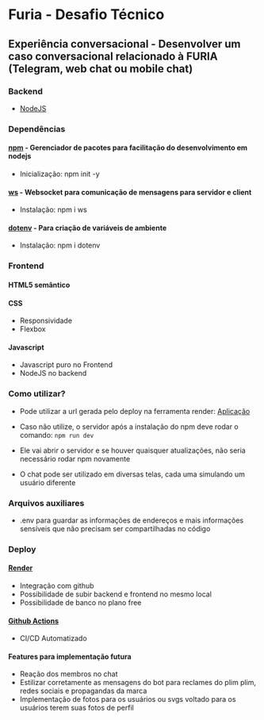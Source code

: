 # Furia - Desafio Técnico

## Experiência conversacional - Desenvolver um caso conversacional relacionado à FURIA (Telegram, web chat ou mobile chat)

### Backend

* [NodeJS](https://nodejs.org/docs/latest/api/)

### Dependências

#### [npm](https://docs.npmjs.com/) - Gerenciador de pacotes para facilitação do desenvolvimento em nodejs

* Inicialização: npm init -y

#### [ws](https://www.npmjs.com/package/ws) - Websocket para comunicação de mensagens para servidor e client

* Instalação: npm i ws

#### [dotenv](https://www.npmjs.com/package/dotenv) - Para criação de variáveis de ambiente

* Instalação: npm i dotenv

### Frontend

#### HTML5 semântico

#### CSS

* Responsividade
* Flexbox

#### Javascript

* Javascript puro no Frontend
* NodeJS no backend

### Como utilizar?

* Pode utilizar a url gerada pelo deploy na ferramenta render: [Aplicação](https://furia-frontend.onrender.com)

* Caso não utilize, o servidor após a instalação do npm deve rodar o comando: `npm run dev`
* Ele vai abrir o servidor e se houver quaisquer atualizações, não seria necessário rodar npm novamente

* O chat pode ser utilizado em diversas telas, cada uma simulando um usuário diferente

### Arquivos auxiliares

* .env para guardar as informações de endereços e mais informações sensíveis que não precisam ser compartilhadas no código

### Deploy

#### [Render](https://render.com/)

* Integração com github
* Possibilidade de subir backend e frontend no mesmo local
* Possibilidade de banco no plano free

#### [Github Actions](https://github.com/features/actions)

* CI/CD Automatizado

#### Features para implementação futura

* Reação dos membros no chat
* Estilizar corretamente as mensagens do bot para reclames do plim plim, redes sociais e propagandas da marca
* Implementação de fotos para os usuários ou svgs voltado para os usuários terem suas fotos de perfil
